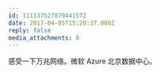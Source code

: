 ```yaml
---
id: 111137527879441572
date: 2017-04-05T15:20:37.000Z
reply: false
media_attachments: 0
---
```


感受一下万兆网络。微软 Azure 北京数据中心。

